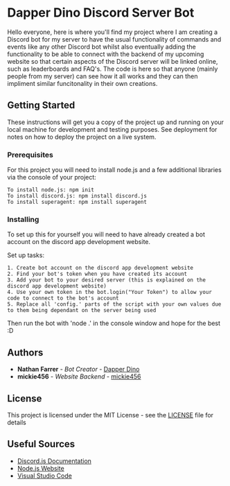 # Dapper Dino Discord Server Bot

Hello everyone, here is where you'll find my project where I am creating a Discord bot for my server to have the usual functionality of commands and events like any other Discord bot whilst also eventually adding the functionality to be able to connect with the backend of my upcoming website so that certain aspects of the Discord server will be linked online, such as leaderboards and FAQ's. The code is here so that anyone (mainly people from my server) can see how it all works and they can then impliment similar funcitonality in their own creations.

## Getting Started

These instructions will get you a copy of the project up and running on your local machine for development and testing purposes. See deployment for notes on how to deploy the project on a live system.

### Prerequisites

For this project you will need to install node.js and a few additional libraries via the console of your project:

```
To install node.js: npm init
To install discord.js: npm install discord.js
To install superagent: npm install superagent
```

### Installing

To set up this for yourself you will need to have already created a bot account on the discord app development website.

Set up tasks:

```
1. Create bot account on the discord app development website
2. Find your bot's token when you have created its account
3. Add your bot to your desired server (this is explained on the discord app development website)
4. Use your own token in the bot.login("Your Token") to allow your code to connect to the bot's account
5. Replace all 'config.' parts of the script with your own values due to them being dependant on the server being used
```

Then run the bot with 'node .' in the console window and hope for the best :D

## Authors

* **Nathan Farrer** - *Bot Creator* - [Dapper Dino](https://github.com/DapperDino)
* **mickie456** - *Website Backend* - [mickie456](https://github.com/mickie456)

## License

This project is licensed under the MIT License - see the [LICENSE](LICENSE) file for details

## Useful Sources

* [Discord.js Documentation](https://discord.js.org/)
* [Node.js Website](https://nodejs.org/en/)
* [Visual Studio Code](https://code.visualstudio.com/)
